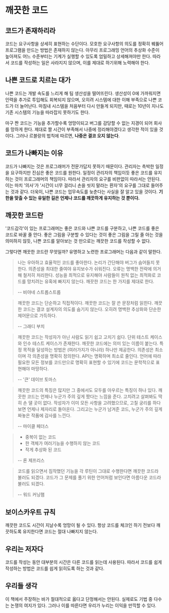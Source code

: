# 깨끗한 코드
## 코드가 존재하리라
코드는 요구사항을 상세히 표현하는 수단이다.
모호한 요구사항의 의도를 정확히 꿰뚫어 프로그램을 만드는 방법은 존재하지 않는다.
아무리 프로그래밍 언어의 추상화 수준이 높아져도 어느 수준부터는 기계가 실행할 수 있도록 엄밀하고 상세해져야만 한다.
따라서 코드를 작성하는 일은 사라지지 않으며, 이를 제대로 하기위해 노력해야 한다.

## 나쁜 코드로 치르는 대가
나쁜 코드는 개발 속도를 느리게 해 팀 생산성을 떨어뜨린다.
생산성이 0에 가까워지면 인력을 추가로 투입해도 회복되지 않으며, 오히려 시스템에 대한 이해 부족으로 나쁜 코드가 더 늘어난다.
마침내 시스템을 처음부터 다시 만들게 되지만, 때로는 10년이 지나도 기존 시스템의 기능을 따라잡지 못하기도 한다.

마구 짠 코드는 기능을 추가할수록 엉망이되고 버그를 감당할 수 없는 지경이 되어 회사를 망하게 한다.
제대로 짤 시간이 부족해서 나중에 정리해야겠다고 생각한 적이 있을 것이다.
그러나 르블랑의 법칙에 따르면, **나중은 결코 오지 않는다**.

## 코드가 나빠지는 이유
코드가 나빠지는 것은 프로그래머가 전문가답지 못하기 때문이다.
관리자는 촉박한 일정을 요구하지만 진심은 좋은 코드를 원한다.
일정이 관리자의 책임이듯 좋은 코드를 유지하는 것이 프로그래머의 책임이다.
따라서 관리자의 요구를 비판없이 따라서는 안된다.
이는 마치 '의사'가 '시간이 너무 걸리니 손을 씻지 말라는 환자'의 요구를 그대로 들어주는 것과 같다.
더욱이, 나쁜 코드는 업무속도를 늦춘다는 사실을 잘 알고 있을 것이다.
**기한을 맞출 수 있는 유일한 길은 언제나 코드를 깨끗하게 유지하는 것 뿐이다.**

## 깨끗한 코드란
'코드감각'이 있는 프로그래머는 좋은 코드와 나쁜 코드를 구분하고, 나쁜 코드를 좋은 코드로 바꿀 줄 안다.
좋은 그림을 구분할 수 있다는 것이 좋은 그림을 그릴 줄 아는 것을 의미하지 않듯, 나쁜 코드를 알아보는 것 만으로는 깨끗한 코드를 작성할 수 없다.

그렇다면 깨끗한 코드란 무엇일까?
유명하고 노련한 프로그래머는 다음과 같이 말한다.
> 나는 우아하고 효율적인 코드를 좋아한다. 논리가 간단해야 버그가 숨어들지 못한다. 의존성을 최대한 줄여야 유지보수가 쉬워진다. 오류는 명백한 전략에 의거해 철저히 처리한다. 성능을 최적으로 유지해야 사람들이 원칙 없는 최적화로 코드를 망치려는 유혹에 빠지지 않는다. 깨끗한 코드는 한 가지를 제대로 한다.
> 
> -- 비야네 스트롭스트룹

> 깨끗한 코드는 단순하고 직접적이다. 깨끗한 코드는 잘 쓴 문장처럼 읽힌다. 깨끗한 코드는 결코 설계자의 의도를 숨기지 않는다. 오히려 명백한 추상화와 단순한 제어문으로 가득하다.
>
> -- 그래디 부치

> 깨끗한 코드는 작성자가 아닌 사람도 읽기 쉽고 고치기 쉽다. 단위 테스트 케이스와 인수 테스트 케이스가 존재한다. 깨끗한 코드에는 의미 있는 이름이 붙는다. 특정 목적을 달성하는 방법은 (여러가지가 아니라) 하나만 제공한다. 의존성은 최소이며 각 의존성을 명확히 정의한다. API는 명확하며 최소로 줄인다. 언어에 따라 필요한 모든 정보를 코드만으로 명확히 표현할 수 있기에 코드는 문학적으로 표현해야 마땅하다.
>
> -- '큰' 데이브 토마스

> 깨끗한 코드의 특징은 많지만 그 중에서도 모두를 아우르는 특징이 하나 있다. 깨끗한 코드는 언제나 누군가 주의 깊게 짰다는 느낌을 준다. 고치려고 살펴봐도 딱히 손 댈 곳이 없다. 작성자가 이미 모든 사항을 고려했으므로, 고칠 궁리를 하다보면 언제나 제자리로 돌아온다. 그리고는 누군가 남겨준 코드, 누군가 주의 깊게 짜놓은 작품에 감사를 느낀다.
>
> -- 마이클 페더스

> - 중복이 없는 코드
> - 한 객체가 여러기능을 수행하지 않는 코드
> - 작게 추상화 된 코드
>
> -- 론 제프리스

> 코드를 읽으면서 짐작했던 기능을 각 루틴이 그대로 수행한다면 깨끗한 코드라 불러도 되겠다. 코드가 그 문제를 풀기 위한 언어처럼 보인다면 아름다운 코드라 불러도 되겠다.
>
> -- 워드 커닝햄

## 보이스카우트 규칙
깨끗한 코드도 시간이 지날수록 엉망이 될 수 있다.
항상 코드를 체크인 하기 전보다 깨끗하도록 유지한다면 코드는 절대 나빠지지 않는다.

## 우리는 저자다
코드를 작성는 동안 대부분의 시간은 다른 코드를 읽는데 사용된다.
따라서 코드를 쉽게 작성하는 방법은 코드를 쉽게 읽히도록 하는 것과 같다.

## 우리들 생각
이 책에서 주장하는 바가 절대적으로 옳다고 단정해서는 안된다.
실제로도 기법 중 다수는 논쟁의 여지가 있다.
그러나 이를 따른다면 우리가 누리는 이익을 만끽할 수 있다.
